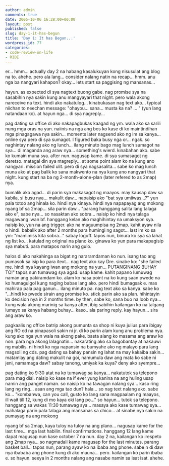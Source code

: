 ```yaml
---
author: admin
comments: true
date: 2005-10-06 16:28:00+00:00
layout: post
published: false
slug: day-1-it-has-begun
title: 'Day 1: It has Begun...'
wordpress_id: 77
categories:
- code-review-on-life
- RIDE
---
```


er... hmm... actually day 2 na habang kasalukuyan kong nisusulat ang blog na to. ahehe. pero ala lang... consider nalang natin na recap... hmm. anu nga ba nangyari kahapon? okay... lets start sa paggising ng mansanas...

hayun. as expected di sya nagtext buong gabe. nag promise sya na sasabihin nya sakin kung anu mangyayari that night. pero wala akong nareceive na text. hindi ako nakatulog... kinabukasan nag text ako... typical niichan to neechan message: "ohayou... sana... musta ka na? ... " (yun lang natandaan ko). at hayun nga... di sya nagreply...

pag dating sa office di ako nakapagbukas kaagad ng ym. wala ako sa sarili nung mga oras na yun. naiinis na nga ang bos ko kase di ko maintindihan mga pinagagawa nya sakin... moments later nagsend ako ng im sa kanya... online sya pero di sya sumagot. I figured baka busy nga or... ngak. so naghintay nalang ako ng lunch... ilang minuto bago mag lunch sumagot na sya... di maganda ang araw nya... something's wierd. kinabahan ako. sabe ko kumain muna sya. after nun. nagusap kame. di sya sumasagot ng deretso. matagal din sya magreply... at some point alam ko na kung ano nangyari. mission failed ulit. pero di sya nagsasalita... sabe ko mag lunch muna ako at pag balik ko sana makwento na nya kung ano nangyari that night. kung start na ba ng 2-month-alone-plan (later refered to as 2map) nya.

bumalik ako agad... di parin sya makasagot ng maayos. may kausap daw sa kabila, si busu nya... makulit daw... napaisip ako "bat sya umiiwas...?" yun pala totoo ang hinala ko. hindi nya kinaya. hindi nya napapayag ang mokong nyang bf sa 2map... sila parin daw... "parang hanggang salita lang talaga ako e", sabe nya... so nasaktan ako sobra... naisip ko hindi nya talaga magawang iwan bf. hanggang kelan ako maghihintay na umaksyon sya. naisip ko, yun na ang trigger. ako na maguumpisa ng 2map. kahit ayaw nila o hindi. babalik ako after 2 months para humingi ng sagot... last im ko sa ym: "mamimiss kita sobra..." sabay logoff. tapos nun, binura ko sya sa lahat ng list ko... katulad ng original na plano ko. ginawa ko yun para makapagisip sya mabuti. para matapos narin ang gulo.

halos di ako nakahinga sa bigat ng nararamdaman ko nun. isang tao ang pumasok sa isip ko para itext... nag text ako kay Dre. sinabe ko: "she failed me. hindi nya kayang iwan ang mokong na yun... PUTANGINANG BUHAY TO!" tapos nun tumawag sya agad. usap kame. kahit papano lumuwag naman ang pakiramdam ko. alam ko nasa point na ko kung saan pwede na ko humagulgol kung naging babae lang ako. pero hindi bumagsak e. mas mahirap pala pag ganun... ilang minuto pa. nag text ako sa kanya. sabe ko "...hindi ko pwede sirain ang promise ko. stick parin ako sa plan. hihintayin ko decision nya in 2 months time. by then, sabe ko, sana buo na loob nya... kung wala akong marinig sa kanya after, ibig sabihin kailangan ko na talgang lumayo sa kanya habang buhay... kaso.. ala paring reply. kay hayun... sira ang araw ko.

pagkaalis ng office batrip akong pumunta sa shop ni kuya julius para ibigay ang RO cd na pinapasoli sakin ni jr. di ko parin alam kung anu problema nya. kung ako nga yun wala na akong pake. basta alang ko masama ang araw ko non. para nga akong lalagnatin... nakarating ako sa bagobantay at nakauwi ng mabilis. ni hindi ko nga napansin na bumyahe ako ng malayo para lang magsoli ng cds. pag dating sa bahay pansin ng lahat na may kakaiba sakin... matamlay ang dating makulit na goi, namumula daw ang mata ko sabe ni jeni, namamaga daw? sabay tanong, umiyak ka kuya? deny ako syempre...

pag dating ko 9:30 atat na ko tumawag sa kanya... nakatutok sa telepono para mag dial. naisip ko kase na if ever yung kanina na ang huling usap namin ang panget naman. so naisip ko na tawagan nalang sya... kaso ring lang ng ring... asan ang mga tao dun? hala... so nag text nalang ako. sabe ko... "kombanwa, can you call, gusto ko lang sana magpaalam ng maayos, ill wait till 12, kung di mo kaya oki lang po..." so hayun... tutok sa telepono. hanggang sa wakas 11:30 tumawag sya... masaya ako kase tumawag sya... mahalaga parin pala talaga ang mansanas sa chico... at sinabe nya sakin na pumayag na ang mokong

nyang bf sa 2map, kaya tuloy na tuloy na ang plano... nagusap kame for the last time... mga last habilin. final confirmations. hanggang 12 lang kame dapat magusap nun kase october 7 na nun. day 2 na, kailangan ko irespeto ang 2map nya... so nagmadali kame magusap for the last minutes. parang basket ball... tapos nun, parang ayaw ko na ibaba ang phone. sabe n di daw nya ibababa ang phone kung di ako mauna... pero. kailangan ko parin ibaba e. so hayun. seeya in 2 months nalang ang nasabe namin sa isat isat. ahehe.
